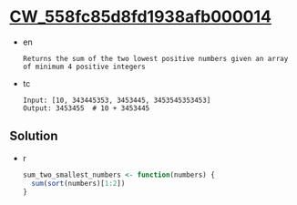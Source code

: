 # [CW_558fc85d8fd1938afb000014](https://www.codewars.com/kata/558fc85d8fd1938afb000014)

* en

  ```en
  Returns the sum of the two lowest positive numbers given an array of minimum 4 positive integers
  ```

* tc

  ```tc
  Input: [10, 343445353, 3453445, 3453545353453]
  Output: 3453455  # 10 + 3453445
  ```

## Solution

* r

  ```r
  sum_two_smallest_numbers <- function(numbers) {
    sum(sort(numbers)[1:2])
  }
  ```
